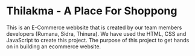 # Thilakma - A Place For Shoppong

This is an E-Commerce webbsite that is created by our team members developers (Rumana, Sidra, Thinura). We have used the HTML, CSS and JavaScript to create this project. The purpose of this project to get hands on in building an ecommerce website.